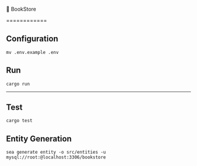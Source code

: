 📕 BookStore

============
## Configuration

```
mv .env.example .env
```

## Run
````
cargo run
````
---

## Test
````
cargo test
````



## Entity Generation
````
sea generate entity -o src/entities -u mysql://root:@localhost:3306/bookstore
````
